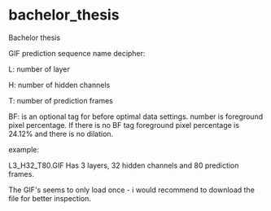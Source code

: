 # bachelor_thesis
Bachelor thesis

GIF prediction sequence name decipher:

L: number of layer

H: number of hidden channels

T: number of prediction frames

BF: is an optional tag for before optimal data settings. number is foreground pixel percentage. If there is no BF tag foreground pixel percentage is 24.12% and there is no dilation.

example: 

L3_H32_T80.GIF    Has 3 layers, 32 hidden channels and 80 prediction frames.

The GIF's seems to only load once - i would recommend to download the file for better inspection.
